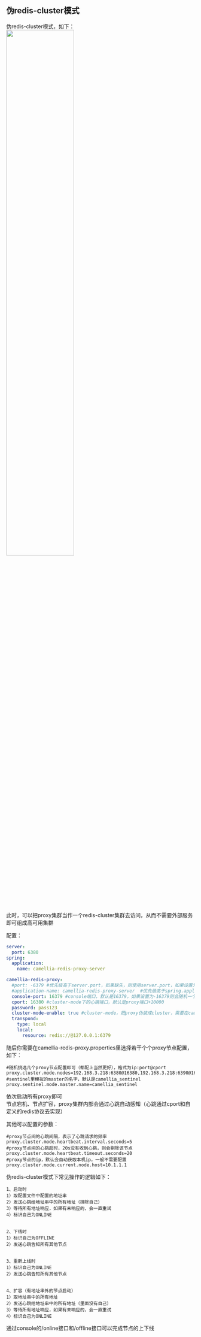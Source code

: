 
## 伪redis-cluster模式

伪redis-cluster模式，如下：  
  <img src="redis-proxy-cluster.jpg" width="60%" height="60%">

此时，可以把proxy集群当作一个redis-cluster集群去访问，从而不需要外部服务即可组成高可用集群

配置：  

```yaml
server:
  port: 6380
spring:
  application:
    name: camellia-redis-proxy-server

camellia-redis-proxy:
  #port: -6379 #优先级高于server.port，如果缺失，则使用server.port，如果设置为-6379则会随机一个可用端口
  #application-name: camellia-redis-proxy-server  #优先级高于spring.application.name，如果缺失，则使用spring.application.name
  console-port: 16379 #console端口，默认是16379，如果设置为-16379则会随机一个可用端口
  cport: 16380 #cluster-mode下的心跳端口，默认是proxy端口+10000
  password: pass123
  cluster-mode-enable: true #cluster-mode，把proxy伪装成cluster，需要在camellia-redis-proxy.properties配置proxy.cluster.mode.nodes
  transpond:
    type: local
    local:
      resource: redis://@127.0.0.1:6379
```     
随后你需要在camellia-redis-proxy.properties里选择若干个个proxy节点配置，如下：
```
#随机挑选几个proxy节点配置即可（都配上当然更好），格式为ip:port@cport
proxy.cluster.mode.nodes=192.168.3.218:6380@16380,192.168.3.218:6390@16390
#sentinel里模拟的master的名字，默认是camellia_sentinel
proxy.sentinel.mode.master.name=camellia_sentinel
```
依次启动所有proxy即可    
节点宕机、节点扩容，proxy集群内部会通过心跳自动感知（心跳通过cport和自定义的redis协议去实现）

其他可以配置的参数：
```
#proxy节点间的心跳间隔，表示了心跳请求的频率
proxy.cluster.mode.heartbeat.interval.seconds=5
#proxy节点间的心跳超时，20s没有收到心跳，则会剔除该节点
proxy.cluster.mode.heartbeat.timeout.seconds=20
#proxy节点的ip，默认会自动获取本机ip，一般不需要配置
proxy.cluster.mode.current.node.host=10.1.1.1
```

伪redis-cluster模式下常见操作的逻辑如下：
```
1、启动时
1）取配置文件中配置的地址串
2）发送心跳给地址串中的所有地址（排除自己）
3）等待所有地址响应，如果有未响应的，会一直重试
4）标识自己为ONLINE


2、下线时
1）标识自己为OFFLINE
2）发送心跳告知所有其他节点


3、重新上线时
1）标识自己为ONLINE
2）发送心跳告知所有其他节点


4、扩容（有地址串外的节点启动）
1）取地址串中的所有地址
2）发送心跳给地址串中的所有地址（里面没有自己）
3）等待所有地址响应，如果有未响应的，会一直重试
4）标识自己为ONLINE
```

通过console的/online接口和/offline接口可以完成节点的上下线  